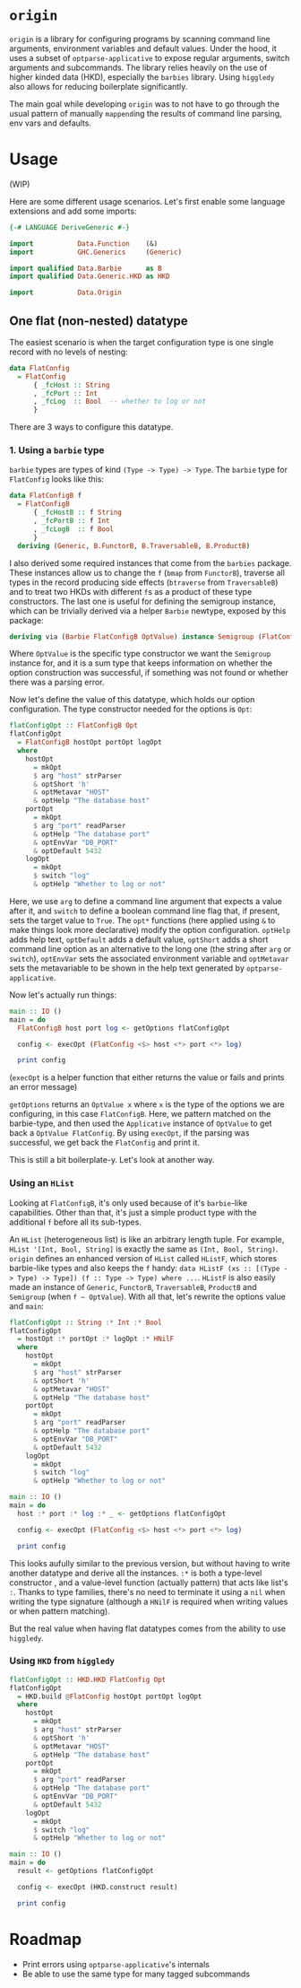 # `origin`

`origin` is a library for configuring programs by scanning command line arguments, environment
variables and default values. Under the hood, it uses a subset of `optparse-applicative` to expose
regular arguments, switch arguments and subcommands. The library relies heavily on the use of higher
kinded data (HKD), especially the `barbies` library. Using `higgledy` also allows for reducing
boilerplate significantly.

The main goal while developing `origin` was to not have to go through the usual pattern of manually
`mappend`ing the results of command line parsing, env vars and defaults.

# Usage

(WIP)

Here are some different usage scenarios. Let's first enable some language extensions and add some
imports:

``` haskell
{-# LANGUAGE DeriveGeneric #-}

import           Data.Function    (&)
import           GHC.Generics     (Generic)

import qualified Data.Barbie      as B
import qualified Data.Generic.HKD as HKD

import           Data.Origin
```

## One flat (non-nested) datatype

The easiest scenario is when the target configuration type is one single record with no levels of
nesting:

``` haskell
data FlatConfig
  = FlatConfig
      { _fcHost :: String
      , _fcPort :: Int
      , _fcLog  :: Bool  -- whether to log or not
      }
```

There are 3 ways to configure this datatype.

### 1. Using a `barbie` type

`barbie` types are types of kind `(Type -> Type) -> Type`. The `barbie` type for `FlatConfig`
looks like this:

``` haskell
data FlatConfigB f
  = FlatConfigB
      { _fcHostB :: f String
      , _fcPortB :: f Int
      , _fcLogB  :: f Bool
      }
  deriving (Generic, B.FunctorB, B.TraversableB, B.ProductB)
```

I also derived some required instances that come from the `barbies` package. These instances allow
us to change the `f` (`bmap` from `FunctorB`), traverse all types in the record producing side
effects (`btraverse` from `TraversableB`) and to treat two HKDs with different `f`s as a product of
these type constructors. The last one is useful for defining the semigroup instance, which can be
trivially derived via a helper `Barbie` newtype, exposed by this package:

``` haskell
deriving via (Barbie FlatConfigB OptValue) instance Semigroup (FlatConfigB OptValue)
```

Where `OptValue` is the specific type constructor we want the `Semigroup` instance for, and it is
a sum type that keeps information on whether the option construction was successful, if something
was not found or whether there was a parsing error.

Now let's define the value of this datatype, which holds our option configuration. The type
constructor needed for the options is `Opt`:

``` haskell
flatConfigOpt :: FlatConfigB Opt
flatConfigOpt
  = FlatConfigB hostOpt portOpt logOpt
  where
    hostOpt
      = mkOpt
      $ arg "host" strParser
      & optShort 'h'
      & optMetavar "HOST"
      & optHelp "The database host"
    portOpt
      = mkOpt
      $ arg "port" readParser
      & optHelp "The database port"
      & optEnvVar "DB_PORT"
      & optDefault 5432
    logOpt
      = mkOpt
      $ switch "log"
      & optHelp "Whether to log or not"
```

Here, we use `arg` to define a command line argument that expects a value after it, and `switch` to
define a boolean command line flag that, if present, sets the target value to `True`. The `opt*`
functions (here applied using `&` to make things look more declarative) modify the option
configuration. `optHelp` adds help text, `optDefault` adds a default value, `optShort` adds a short
command line option as an alternative to the long one (the string after `arg` or `switch`),
`optEnvVar` sets the associated environment variable and `optMetavar` sets the metavariable to be
shown in the help text generated by `optparse-applicative`.

Now let's actually run things:

``` haskell
main :: IO ()
main = do
  FlatConfigB host port log <- getOptions flatConfigOpt

  config <- execOpt (FlatConfig <$> host <*> port <*> log)

  print config
```

(`execOpt` is a helper function that either returns the value or fails and prints an error message)

`getOptions` returns an `OptValue x` where `x` is the type of the options we are configuring, in
this case `FlatConfigB`. Here, we pattern matched on the barbie-type, and then used the
`Applicative` instance of `OptValue` to get back a `OptValue FlatConfig`. By using `execOpt`, if the
parsing was successful, we get back the `FlatConfig` and print it.

This is still a bit boilerplate-y. Let's look at another way.

### Using an `HList`

Looking at `FlatConfigB`, it's only used because of it's `barbie`-like capabilities. Other than that,
it's just a simple product type with the additional `f` before all its sub-types.

An `HList` (heterogeneous list) is like an arbitrary length tuple. For example,
`HList '[Int, Bool, String]` is exactly the same as `(Int, Bool, String)`. `origin` defines an
enhanced version of `HList` called `HListF`, which stores barbie-like types and also keeps the `f`
handy: `data HListF (xs :: [(Type -> Type) -> Type]) (f :: Type -> Type) where ...`. `HListF` is
also easily made an instance of `Generic`, `FunctorB`, `TraversableB`, `ProductB` and `Semigroup`
(when `f ~ OptValue`). With all that, let's rewrite the options value and `main`:

``` haskell
flatConfigOpt :: String :* Int :* Bool
flatConfigOpt
  = hostOpt :* portOpt :* logOpt :* HNilF
  where
    hostOpt
      = mkOpt
      $ arg "host" strParser
      & optShort 'h'
      & optMetavar "HOST"
      & optHelp "The database host"
    portOpt
      = mkOpt
      $ arg "port" readParser
      & optHelp "The database port"
      & optEnvVar "DB_PORT"
      & optDefault 5432
    logOpt
      = mkOpt
      $ switch "log"
      & optHelp "Whether to log or not"

main :: IO ()
main = do
  host :* port :* log :* _ <- getOptions flatConfigOpt

  config <- execOpt (FlatConfig <$> host <*> port <*> log)

  print config
```

This looks aufully similar to the previous version, but without having to write another datatype
and derive all the instances. `:*` is both a type-level constructor , and a value-level function
(actually pattern) that acts like list's `:`. Thanks to type families, there's no need to terminate
it using a `nil` when writing the type signature (although a `HNilF` is required when writing values
or when pattern matching).

But the real value when having flat datatypes comes from the ability to use `higgledy`.

### Using `HKD` from `higgledy`

``` haskell
flatConfigOpt :: HKD.HKD FlatConfig Opt
flatConfigOpt
  = HKD.build @FlatConfig hostOpt portOpt logOpt
  where
    hostOpt
      = mkOpt
      $ arg "host" strParser
      & optShort 'h'
      & optMetavar "HOST"
      & optHelp "The database host"
    portOpt
      = mkOpt
      $ arg "port" readParser
      & optHelp "The database port"
      & optEnvVar "DB_PORT"
      & optDefault 5432
    logOpt
      = mkOpt
      $ switch "log"
      & optHelp "Whether to log or not"

main :: IO ()
main = do
  result <- getOptions flatConfigOpt

  config <- execOpt (HKD.construct result)

  print config
```

# Roadmap

- Print errors using `optparse-applicative`'s internals
- Be able to use the same type for many tagged subcommands
